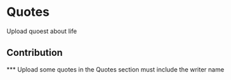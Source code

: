 # Quotes
Upload quoest about life

## Contribution
*** Upload some quotes in the Quotes section must include the writer name
